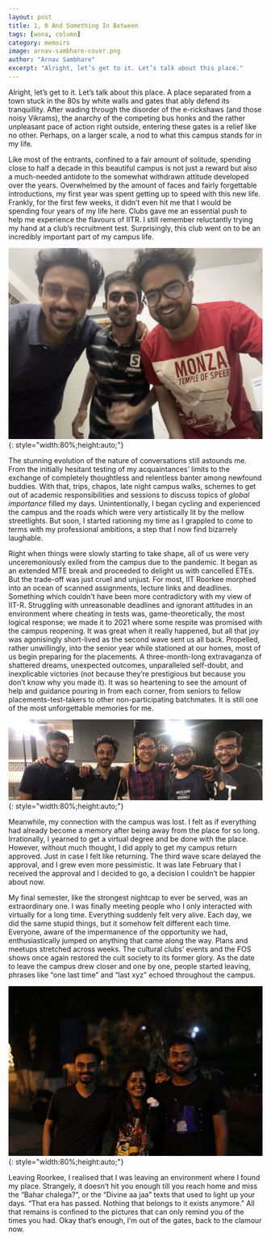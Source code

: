 ```yaml
---
layout: post
title: 1, 0 And Something In Between
tags: [wona, column]
category: memoirs
image: arnav-sambhare-cover.png
author: "Arnav Sambhare"
excerpt: "Alright, let’s get to it. Let’s talk about this place."
---
```


Alright, let’s get to it. Let’s talk about this place. A place separated from a town stuck in the 80s by white walls and gates that ably defend its tranquillity. After wading through the disorder of the e-rickshaws (and those noisy Vikrams), the anarchy of the competing bus honks and the rather unpleasant pace of action right outside, entering these gates is a relief like no other. Perhaps, on a larger scale, a nod to what this campus stands for in my life.

Like most of the entrants, confined to a fair amount of solitude, spending close to half a decade in this beautiful campus is not just a reward but also a much-needed antidote to the somewhat withdrawn attitude developed over the years. Overwhelmed by the amount of faces and fairly forgettable introductions, my first year was spent getting up to speed with this new life. Frankly, for the first few weeks, it didn’t even hit me that I would be spending four years of my life here. Clubs gave me an essential push to help me experience the flavours of IITR. I still remember reluctantly trying my hand at a club’s recruitment test. Surprisingly, this club went on to be an incredibly important part of my campus life.

![pic](/images/posts/arnav-sambhare-01.png){: style="width:80%;height:auto;"}

The stunning evolution of the nature of conversations still astounds me. From the initially hesitant testing of my acquaintances’ limits to the exchange of completely thoughtless and relentless banter among newfound buddies. With that, trips, chapos, late night campus walks, schemes to get out of academic responsibilities and sessions to discuss topics of _global importance_ filled my days. Unintentionally, I began cycling and experienced the campus and the roads which were very artistically lit by the mellow streetlights. But soon, I started rationing my time as I grappled to come to terms with my professional ambitions, a step that I now find bizarrely laughable.

Right when things were slowly starting to take shape, all of us were very unceremoniously exiled from the campus due to the pandemic. It began as an extended MTE break and proceeded to delight us with cancelled ETEs. But the trade-off was just cruel and unjust. For most, IIT Roorkee morphed into an ocean of scanned assignments, lecture links and deadlines. Something which couldn’t have been more contradictory with my view of IIT-R. Struggling with unreasonable deadlines and ignorant attitudes in an environment where cheating in tests was, game-theoretically, the most logical response; we made it to 2021 where some respite was promised with the campus reopening. It was great when it really happened, but all that joy was agonisingly short-lived as the second wave sent us all back. Propelled, rather unwillingly, into the senior year while stationed at our homes, most of us begin preparing for the placements. A three-month-long extravaganza of shattered dreams, unexpected outcomes, unparalleled self-doubt, and inexplicable victories (not because they’re prestigious but because you don’t know why you made it). It was so heartening to see the amount of help and guidance pouring in from each corner, from seniors to fellow placements-test-takers to other non-participating batchmates. It is still one of the most unforgettable memories for me.

![pic](/images/posts/arnav-sambhare-02.png){: style="width:80%;height:auto;"}

Meanwhile, my connection with the campus was lost. I felt as if everything had already become a memory after being away from the place for so long. Irrationally, I yearned to get a virtual degree and be done with the place. However, without much thought, I did apply to get my campus return approved. Just in case I felt like returning. The third wave scare delayed the approval, and I grew even more pessimistic. It was late February that I received the approval and I decided to go, a decision I couldn’t be happier about now.

My final semester, like the strongest nightcap to ever be served, was an extraordinary one. I was finally meeting people who I only interacted with virtually for a long time. Everything suddenly felt very alive. Each day, we did the same stupid things, but it somehow felt different each time. Everyone, aware of the impermanence of the opportunity we had, enthusiastically jumped on anything that came along the way. Plans and meetups stretched across weeks. The cultural clubs’ events and the FOS shows once again restored the cult society to its former glory. As the date to leave the campus drew closer and one by one, people started leaving, phrases like “one last time” and “last xyz” echoed throughout the campus.

![pic](/images/posts/arnav-sambhare-03.png){: style="width:80%;height:auto;"}

Leaving Roorkee, I realised that I was leaving an environment where I found my place. Strangely, it doesn’t hit you enough till you reach home and miss the “Bahar chalega?”, or the “Divine aa jaa” texts that used to light up your days. “That era has passed. Nothing that belongs to it exists anymore.” All that remains is confined to the pictures that can only remind you of the times you had. Okay that’s enough, I’m out of the gates, back to the clamour now.
